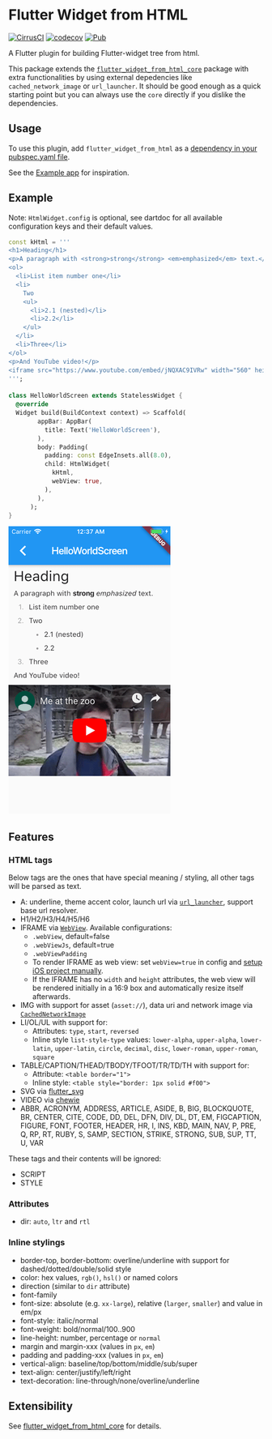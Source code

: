 # Flutter Widget from HTML

[![CirrusCI](https://api.cirrus-ci.com/github/daohoangson/flutter_widget_from_html.svg)](https://cirrus-ci.com/github/daohoangson/flutter_widget_from_html)
[![codecov](https://codecov.io/gh/daohoangson/flutter_widget_from_html/branch/master/graph/badge.svg)](https://codecov.io/gh/daohoangson/flutter_widget_from_html)
[![Pub](https://img.shields.io/pub/v/flutter_widget_from_html.svg)](https://pub.dev/packages/flutter_widget_from_html)

A Flutter plugin for building Flutter-widget tree from html.

This package extends the [`flutter_widget_from_html_core`](https://pub.dev/packages/flutter_widget_from_html_core) package with extra functionalities by using external depedencies like `cached_network_image` or `url_launcher`. It should be good enough as a quick starting point but you can always use the `core` directly if you dislike the dependencies.

## Usage

To use this plugin, add `flutter_widget_from_html` as a [dependency in your pubspec.yaml file](https://flutter.io/using-packages/).

See the [Example app](https://github.com/daohoangson/flutter_widget_from_html/tree/master/packages/example) for inspiration.

## Example

Note: `HtmlWidget.config` is optional, see dartdoc for all available configuration keys and their default values.

```dart
const kHtml = '''
<h1>Heading</h1>
<p>A paragraph with <strong>strong</strong> <em>emphasized</em> text.</p>
<ol>
  <li>List item number one</li>
  <li>
    Two
    <ul>
      <li>2.1 (nested)</li>
      <li>2.2</li>
    </ul>
  </li>
  <li>Three</li>
</ol>
<p>And YouTube video!</p>
<iframe src="https://www.youtube.com/embed/jNQXAC9IVRw" width="560" height="315"></iframe>
''';

class HelloWorldScreen extends StatelessWidget {
  @override
  Widget build(BuildContext context) => Scaffold(
        appBar: AppBar(
          title: Text('HelloWorldScreen'),
        ),
        body: Padding(
          padding: const EdgeInsets.all(8.0),
          child: HtmlWidget(
            kHtml,
            webView: true,
          ),
        ),
      );
}
```

![](packages/example/screenshots/HelloWorldScreen.png?raw=true)

## Features

### HTML tags

Below tags are the ones that have special meaning / styling, all other tags will be parsed as text.

- A: underline, theme accent color, launch url via [`url_launcher`](https://pub.dev/packages/url_launcher), support base url resolver.
- H1/H2/H3/H4/H5/H6
- IFRAME via [`WebView`](https://pub.dev/packages/webview_flutter). Available configurations:
  - `.webView`, default=false
  - `.webViewJs`, default=true
  - `.webViewPadding`
  - To render IFRAME as web view: set `webView=true` in config and [setup iOS project manually](https://pub.dev/packages/webview_flutter#ios).
  - If the IFRAME has no `width` and `height` attributes, the web view will be rendered initially in a 16:9 box and automatically resize itself afterwards.
- IMG with support for asset (`asset://`), data uri and network image via [`CachedNetworkImage`](https://pub.dev/packages/cached_network_image)
- LI/OL/UL with support for:
  - Attributes: `type`, `start`, `reversed`
  - Inline style `list-style-type` values: `lower-alpha`, `upper-alpha`, `lower-latin`, `upper-latin`, `circle`, `decimal`, `disc`, `lower-roman`, `upper-roman`, `square`
- TABLE/CAPTION/THEAD/TBODY/TFOOT/TR/TD/TH with support for:
  - Attribute: `<table border="1">`
  - Inline style: `<table style="border: 1px solid #f00">`
- SVG via [flutter_svg](https://pub.dev/packages/flutter_svg)
- VIDEO via [chewie](https://pub.dev/packages/chewie)
- ABBR, ACRONYM, ADDRESS, ARTICLE, ASIDE, B, BIG, BLOCKQUOTE, BR, CENTER, CITE, CODE,
  DD, DEL, DFN, DIV, DL, DT, EM, FIGCAPTION, FIGURE, FONT, FOOTER, HEADER, HR, I, INS,
  KBD, MAIN, NAV, P, PRE, Q, RP, RT, RUBY, S, SAMP, SECTION, STRIKE, STRONG, SUB, SUP, TT, U, VAR

These tags and their contents will be ignored:

- SCRIPT
- STYLE

### Attributes

- dir: `auto`, `ltr` and `rtl`

### Inline stylings

- border-top, border-bottom: overline/underline with support for dashed/dotted/double/solid style
- color: hex values, `rgb()`, `hsl()` or named colors
- direction (similar to `dir` attribute)
- font-family
- font-size: absolute (e.g. `xx-large`), relative (`larger`, `smaller`) and value in em/px
- font-style: italic/normal
- font-weight: bold/normal/100..900
- line-height: number, percentage or `normal`
- margin and margin-xxx (values in `px`, `em`)
- padding and padding-xxx (values in `px`, `em`)
- vertical-align: baseline/top/bottom/middle/sub/super
- text-align: center/justify/left/right
- text-decoration: line-through/none/overline/underline

## Extensibility

See [flutter_widget_from_html_core](https://pub.dev/packages/flutter_widget_from_html_core#extensibility) for details.
